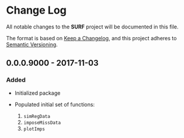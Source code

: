 # Change Log
All notable changes to the **SURF** project will be documented in this file.

The format is based on [Keep a Changelog][kacl], and this project adheres to
[Semantic Versioning][sv].

## 0.0.0.9000 - 2017-11-03

### Added
- Initialized package
- Populated initial set of functions:

    1. `simRegData`
	1. `imposeMissData`
	1. `plotImps`
	
[kacl]: http://keepachangelog.com/
[sv]:   http://semver.org/
[hw]:   http://r-pkgs.had.co.nz/

